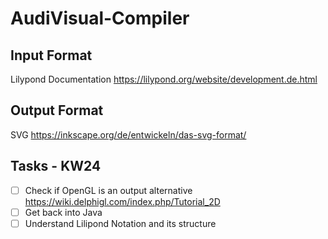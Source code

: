 # AudiVisual-Compiler

## Input Format
Lilypond Documentation https://lilypond.org/website/development.de.html

## Output Format
SVG https://inkscape.org/de/entwickeln/das-svg-format/

## Tasks - KW24
- [ ] Check if OpenGL is an output alternative https://wiki.delphigl.com/index.php/Tutorial_2D
- [ ] Get back into Java
- [ ] Understand Lilipond Notation and its structure
